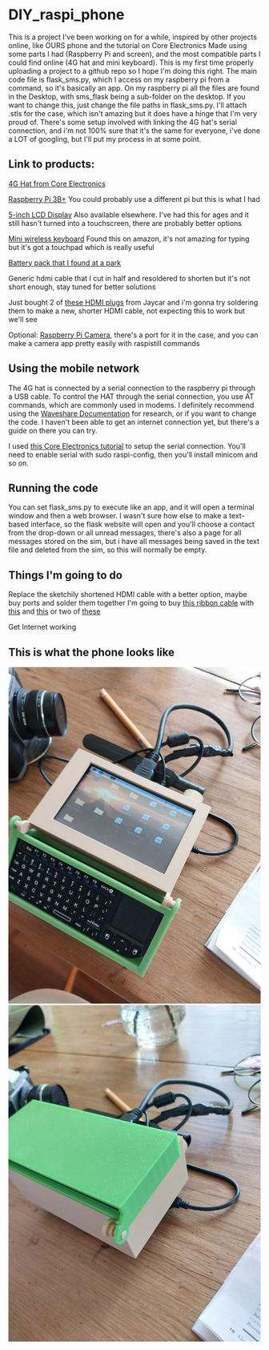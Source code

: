 # DIY_raspi_phone
This is a project I've been working on for a while, inspired by other projects online, like OURS phone and the tutorial on Core Electronics
Made using some parts I had (Raspberry Pi and screen), and the most compatible parts I could find online (4G hat and mini keyboard). 
This is my first time properly uploading a project to a github repo so I hope I'm doing this right. 
The main code file is flask_sms.py, which I access on my raspberry pi from a command, so it's basically an app. On my raspberry pi all the files are found in the Desktop, with sms_flask being a sub-folder on the desktop. If you want to change this, just change the file paths in flask_sms.py.
I'll attach .stls for the case, which isn't amazing but it does have a hinge that I'm very proud of.
There's some setup involved with linking the 4G hat's serial connection, and i'm not 100% sure that it's the same for everyone, i've done a LOT of googling, but I'll put my process in at some point.


## Link to products:

[4G Hat from Core Electronics](https://core-electronics.com.au/waveshare-4g-hat-for-raspberry-pi-lte-cat-4-4g-3g-2g-gnss.html)

[Raspberry Pi 3B+](https://core-electronics.com.au/raspberry-pi-3-model-b-plus.html) You could probably use a different pi but this is what I had

[5-inch LCD Display](https://www.jaycar.com.au/5-inch-touchscreen-with-hdmi-and-usb/p/XC9024?pos=19&queryId=1e9a4a1daaf2ba708a8a63e453d139f2&sort=relevance&searchText=5%20inch) Also available elsewhere. I've had this for ages and it still hasn't turned into a touchscreen, there are probably better options

[Mini wireless keyboard](https://www.amazon.com.au/Rii-Wireless-Full-Featured-Multimedia-Shortcuts/dp/B07D3JWVQV) Found this on amazon, it's not amazing for typing but it's got a touchpad which is really useful

[Battery pack that I found at a park](https://www.jbhifi.com.au/products/cygnett-boost-v2-5000mah-power-bank-black)

Generic hdmi cable that I cut in half and resoldered to shorten but it's not short enough, stay tuned for better solutions

Just bought 2 of [these HDMI plugs](https://www.jaycar.com.au/gold-plated-pcb-mount-hdmi-plug/p/PP0941) from Jaycar and i'm gonna try soldering them to make a new, shorter HDMI cable, not expecting this to work but we'll see

Optional: [Raspberry Pi Camera](https://raspberry.piaustralia.com.au/collections/cameras), there's a port for it in the case, and you can make a camera app pretty easily with raspistill commands


## Using the mobile network
The 4G hat is connected by a serial connection to the raspberry pi through a USB cable.
To control the HAT through the serial connection, you use AT commands, which are commonly used in modems.
I definitely recommend using the [Waveshare Documentation](https://www.waveshare.com/wiki/SIM7600E-H_4G_HAT) for research, or if you want to change the code. I haven't been able to get an internet connection yet, but there's a guide on there you can try.

I used [this Core Electronics tutorial](https://core-electronics.com.au/guides/raspberry-pi-4g-gps-hat/) to setup the serial connection. You'll need to enable serial with sudo raspi-config, then you'll install minicom and so on.


## Running the code
You can set flask_sms.py to execute like an app, and it will open a terminal window and then a web browser. I wasn't sure how else to make a text-based interface, so the flask website will open and you'll choose a contact from the drop-down or all unread messages, there's also a page for all messages stored on the sim, but i have all messages being saved in the text file and deleted from the sim, so this will normally be empty.


## Things I'm going to do
Replace the sketchily shortened HDMI cable with a better option, maybe buy ports and solder them together
I'm going to buy [this ribbon cable](https://littlebirdelectronics.com.au/products/diy-hdmi-cable-parts-10-cm-hdmi-ribbon-cable?_pos=2&_sid=8684cfa62&_ss=r) with [this](https://littlebirdelectronics.com.au/products/diy-hdmi-cable-parts-right-angle-r-bend-hdmi-plug-adapter?pr_prod_strat=e5_desc&pr_rec_id=291504d27&pr_rec_pid=8811102011681&pr_ref_pid=8811092508961&pr_seq=uniform) and [this](https://littlebirdelectronics.com.au/products/diy-hdmi-cable-parts-right-angle-l-bend-hdmi-plug-adapter?pr_prod_strat=e5_desc&pr_rec_id=de5ccbaa6&pr_rec_pid=8811097522465&pr_ref_pid=8811102011681&pr_seq=uniform)
or two of [these](https://littlebirdelectronics.com.au/products/diy-hdmi-cable-parts-straight-hdmi-plug-adapter?pr_prod_strat=e5_desc&pr_rec_id=d0cdc2d81&pr_rec_pid=8811092508961&pr_ref_pid=8811097522465&pr_seq=uniform)

Get Internet working

## This is what the phone looks like

![phone1](https://github.com/boatartist/DIY_raspi_phone/blob/main/phone1.jpg)
![phone2](https://github.com/boatartist/DIY_raspi_phone/blob/main/phone2.jpg)
